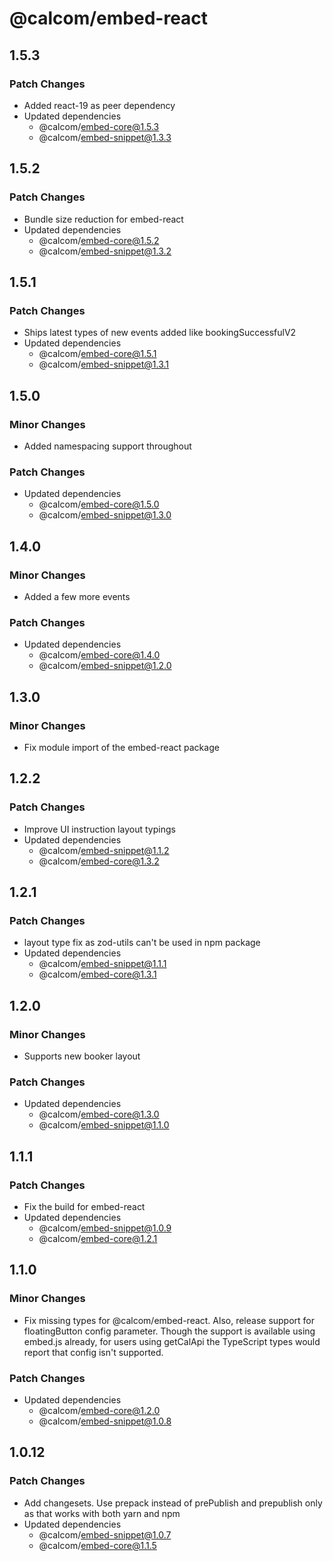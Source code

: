 # @calcom/embed-react

## 1.5.3

### Patch Changes

- Added react-19 as peer dependency
- Updated dependencies
  - @calcom/embed-core@1.5.3
  - @calcom/embed-snippet@1.3.3

## 1.5.2

### Patch Changes

- Bundle size reduction for embed-react
- Updated dependencies
  - @calcom/embed-core@1.5.2
  - @calcom/embed-snippet@1.3.2

## 1.5.1

### Patch Changes

- Ships latest types of new events added like bookingSuccessfulV2
- Updated dependencies
  - @calcom/embed-core@1.5.1
  - @calcom/embed-snippet@1.3.1

## 1.5.0

### Minor Changes

- Added namespacing support throughout

### Patch Changes

- Updated dependencies
  - @calcom/embed-core@1.5.0
  - @calcom/embed-snippet@1.3.0

## 1.4.0

### Minor Changes

- Added a few more events

### Patch Changes

- Updated dependencies
  - @calcom/embed-core@1.4.0
  - @calcom/embed-snippet@1.2.0

## 1.3.0

### Minor Changes

- Fix module import of the embed-react package

## 1.2.2

### Patch Changes

- Improve UI instruction layout typings
- Updated dependencies
  - @calcom/embed-snippet@1.1.2
  - @calcom/embed-core@1.3.2

## 1.2.1

### Patch Changes

- layout type fix as zod-utils can't be used in npm package
- Updated dependencies
  - @calcom/embed-snippet@1.1.1
  - @calcom/embed-core@1.3.1

## 1.2.0

### Minor Changes

- Supports new booker layout

### Patch Changes

- Updated dependencies
  - @calcom/embed-core@1.3.0
  - @calcom/embed-snippet@1.1.0

## 1.1.1

### Patch Changes

- Fix the build for embed-react
- Updated dependencies
  - @calcom/embed-snippet@1.0.9
  - @calcom/embed-core@1.2.1

## 1.1.0

### Minor Changes

- Fix missing types for @calcom/embed-react. Also, release support for floatingButton config parameter. Though the support is available using embed.js already, for users using getCalApi the TypeScript types would report that config isn't supported.

### Patch Changes

- Updated dependencies
  - @calcom/embed-core@1.2.0
  - @calcom/embed-snippet@1.0.8

## 1.0.12

### Patch Changes

- Add changesets. Use prepack instead of prePublish and prepublish only as that works with both yarn and npm
- Updated dependencies
  - @calcom/embed-snippet@1.0.7
  - @calcom/embed-core@1.1.5

